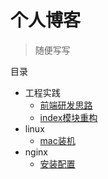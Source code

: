 # 个人博客

> 随便写写

目录

* 工程实践
    - [前端研发思路](engineering/front-end-dev.md)
    - [index模块重构](engineering/index-rebuild.md)
* linux
    - [mac装机](linux/mac.md)
* nginx
    - [安装配置](nginx/config.md)
